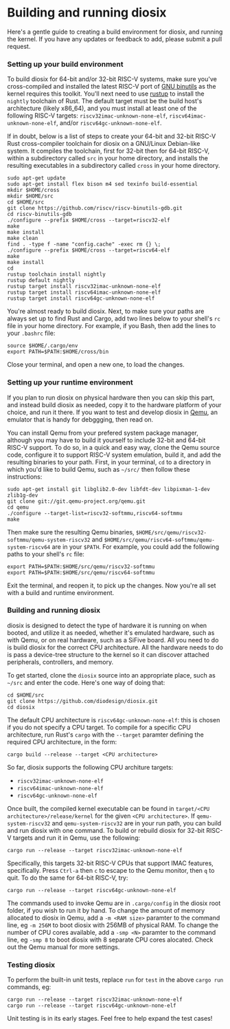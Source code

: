 # Building and running diosix

Here's a gentle guide to creating a build environment for diosix, and running the kernel. If you have any updates
or feedback to add, please submit a pull request.

### Setting up your build environment

To build diosix for 64-bit and/or 32-bit RISC-V systems, make sure you've cross-compiled and installed the latest RISC-V port of
[GNU binutils](https://github.com/riscv/riscv-binutils-gdb) as the kernel requires this toolkit. You'll next need to
use [rustup](https://rustup.rs/) to install the `nightly` toolchain of Rust. The default target must be the build
host's architecture (likely x86_64), and you must install at least one of the following RISC-V targets:
`riscv32imac-unknown-none-elf`, `riscv64imac-unknown-none-elf`, and/or `riscv64gc-unknown-none-elf`.

If in doubt, below is a list of steps to create your 64-bit and 32-bit RISC-V Rust cross-compiler toolchain for diosix on a GNU/Linux
Debian-like system. It compiles the toolchain, first for 32-bit then for 64-bit RISC-V, within a subdirectory called `src` in your
home directory, and installs the resulting executables in a subdirectory called `cross` in your home directory.

```
sudo apt-get update
sudo apt-get install flex bison m4 sed texinfo build-essential
mkdir $HOME/cross
mkdir $HOME/src
cd $HOME/src
git clone https://github.com/riscv/riscv-binutils-gdb.git
cd riscv-binutils-gdb
./configure --prefix $HOME/cross --target=riscv32-elf
make
make install
make clean
find . -type f -name "config.cache" -exec rm {} \;
./configure --prefix $HOME/cross --target=riscv64-elf
make
make install
cd
rustup toolchain install nightly
rustup default nightly
rustup target install riscv32imac-unknown-none-elf
rustup target install riscv64imac-unknown-none-elf
rustup target install riscv64gc-unknown-none-elf
```

You're almost ready to build diosix. Next, to make sure your paths are always set up to find Rust and Cargo, add two lines
below to your shell's `rc` file in your home directory. For example, if you Bash, then add the lines to your `.bashrc` file:

```
source $HOME/.cargo/env
export PATH=$PATH:$HOME/cross/bin
```

Close your terminal, and open a new one, to load the changes.

### Setting up your runtime environment

If you plan to run diosix on physical hardware then you can skip this part, and instead build diosix as needed,
copy it to the hardware platform of your choice, and run it there. If you want to test and develop diosix in
[Qemu](https://www.qemu.org/), an emulator that is handy for debggging, then read on.

You can install Qemu from your prefered system package manager, although you may have to build it yourself
to include 32-bit and 64-bit RISC-V support. To do so, in a quick and easy way, clone the Qemu source code,
configure it to support RISC-V system emulation, build it, and add the resulting binaries to your path.
First, in your terminal, `cd` to a directory in which you'd like to build Qemu, such as `~/src/` then follow these instructions:

```
sudo apt-get install git libglib2.0-dev libfdt-dev libpixman-1-dev zlib1g-dev
git clone git://git.qemu-project.org/qemu.git
cd qemu
./configure --target-list=riscv32-softmmu,riscv64-softmmu
make
```

Then make sure the resulting Qemu binaries, `$HOME/src/qemu/riscv32-softmmu/qemu-system-riscv32`
and `$HOME/src/qemu/riscv64-softmmu/qemu-system-riscv64` are in your `$PATH`. For example, you could add the
following paths to your shell's `rc` file:

```
export PATH=$PATH:$HOME/src/qemu/riscv32-softmmu
export PATH=$PATH:$HOME/src/qemu/riscv64-softmmu
```

Exit the terminal, and reopen it, to pick up the changes. Now you're all set with a build and runtime environment.

### Building and running diosix

diosix is designed to detect the type of hardware it is running on when booted, and utilize it as needed,
whether it's emulated hardware, such as with Qemu, or on real hardware, such as a SiFive board. All you need
to do is build diosix for the correct CPU architecture. All the hardware needs to do is pass a device-tree
structure to the kernel so it can discover attached peripherals, controllers, and memory.

To get started, clone the `diosix` source into an appropriate place, such as `~/src` and enter the code. Here's one way of doing that:

```
cd $HOME/src
git clone https://github.com/diodesign/diosix.git
cd diosix
```

The default CPU architecture is `riscv64gc-unknown-none-elf`: this is chosen if you do not specify a CPU target.
To compile for a specific CPU architecture, run Rust's `cargo` with the `--target` paramter defining the required CPU architecture, in the form:

`cargo build --release --target <CPU architecture>`

So far, diosix supports the following CPU architure targets:
* `riscv32imac-unknown-none-elf`
* `riscv64imac-unknown-none-elf`
* `riscv64gc-unknown-none-elf`

Once built, the compiled kernel executable can be found in `target/<CPU architecture>/release/kernel` for the given
`<CPU architecture>`. If `qemu-system-riscv32` and `qemu-system-riscv32` are in your run path, you can build and
run diosix with one command. To build or rebuild diosix for 32-bit RISC-V targets and run it in Qemu, use the following:

```
cargo run --release --target riscv32imac-unknown-none-elf
```

Specifically, this targets 32-bit RISC-V CPUs that support IMAC features, specifically. Press `Ctrl-a` then `c`
to escape to the Qemu monitor, then `q` to quit. To do the same for 64-bit RISC-V, try:

```
cargo run --release --target riscv64gc-unknown-none-elf
```

The commands used to invoke Qemu are in `.cargo/config` in the diosix root folder, if you wish to run it by hand.
To change the amount of memory allocated to diosix in Qemu, add a `-m <RAM size>` paramter to the command line, eg `-m 256M` to boot diosix
with 256MB of physical RAM. To change the number of CPU cores available, add a `-smp <N>` paramter to the command line, eg `-smp 8` to boot diosix
with 8 separate CPU cores alocated. Check out the Qemu manual for more settings.

### Testing diosix

To perform the built-in unit tests, replace `run` for `test` in the above `cargo run` commands, eg:

```
cargo run --release --target riscv32imac-unknown-none-elf
cargo run --release --target riscv64gc-unknown-none-elf
```

Unit testing is in its early stages. Feel free to help expand the test cases!
